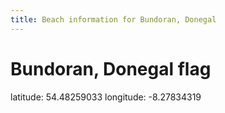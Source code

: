 ```yaml
---
title: Beach information for Bundoran, Donegal
---
```

# Bundoran, Donegal <span class="material-icons blue-flag">flag</span>

<div class="location-info">latitude: 54.48259033 longitude: -8.27834319</div>
<div id="met-eireann-warnings"></div>
<div></div>